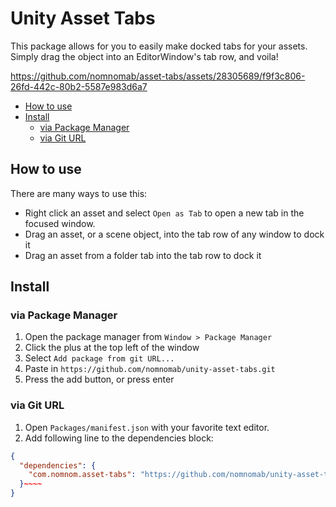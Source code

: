 # Unity Asset Tabs

This package allows for you to easily make docked tabs for your assets. Simply drag the object into an EditorWindow's tab row, and voila!

https://github.com/nomnomab/asset-tabs/assets/28305689/f9f3c806-26fd-442c-80b2-5587e983d6a7

- [How to use](#how-to-use)
- [Install](#install)
    - [via Package Manager](#via-package-manager)
    - [via Git URL](#via-git-url)

<!-- toc -->

## How to use

There are many ways to use this:

- Right click an asset and select `Open as Tab` to open a new tab in the focused window.
- Drag an asset, or a scene object, into the tab row of any window to dock it
- Drag an asset from a folder tab into the tab row to dock it

## Install

### via Package Manager

1. Open the package manager from `Window > Package Manager`
2. Click the plus at the top left of the window
3. Select `Add package from git URL...`
4. Paste in `https://github.com/nomnomab/unity-asset-tabs.git`
5. Press the add button, or press enter

### via Git URL

1. Open `Packages/manifest.json` with your favorite text editor. 
2. Add following line to the dependencies block:

```json
{
  "dependencies": {
    "com.nomnom.asset-tabs": "https://github.com/nomnomab/unity-asset-tabs.git"
  }~~~~
}
```

